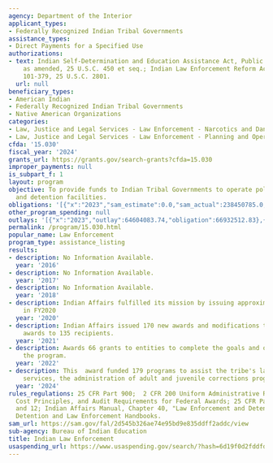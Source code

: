 ```yaml
---
agency: Department of the Interior
applicant_types:
- Federally Recognized Indian Tribal Governments
assistance_types:
- Direct Payments for a Specified Use
authorizations:
- text: Indian Self-Determination and Education Assistance Act, Public Law 93-638,
    as amended, 25 U.S.C. 450 et seq.; Indian Law Enforcement Reform Act, Public Law
    101-379, 25 U.S.C. 2801.
  url: null
beneficiary_types:
- American Indian
- Federally Recognized Indian Tribal Governments
- Native American Organizations
categories:
- Law, Justice and Legal Services - Law Enforcement - Narcotics and Dangerous Drugs
- Law, Justice and Legal Services - Law Enforcement - Planning and Operations
cfda: '15.030'
fiscal_year: '2024'
grants_url: https://grants.gov/search-grants?cfda=15.030
improper_payments: null
is_subpart_f: 1
layout: program
objective: To provide funds to Indian Tribal Governments to operate police departments
  and detention facilities.
obligations: '[{"x":"2023","sam_estimate":0.0,"sam_actual":238450785.0,"usa_spending_actual":238450784.95},{"x":"2024","sam_estimate":0.0,"sam_actual":229035132.0,"usa_spending_actual":239075614.09},{"x":"2025","sam_estimate":0.0,"sam_actual":34929000.0,"usa_spending_actual":192030150.37}]'
other_program_spending: null
outlays: '[{"x":"2023","outlay":64604083.74,"obligation":66932512.83},{"x":"2024","outlay":93362511.02,"obligation":109398022.89},{"x":"2025","outlay":40409079.86,"obligation":53285986.0}]'
permalink: /program/15.030.html
popular_name: Law Enforcement
program_type: assistance_listing
results:
- description: No Information Available.
  year: '2016'
- description: No Information Available.
  year: '2017'
- description: No Information Available.
  year: '2018'
- description: Indian Affairs fulfilled its mission by issuing approximately 300 awards
    in FY2020
  year: '2020'
- description: Indian Affairs issued 170 new awards and modifications to existing
    awards to 135 recipients.
  year: '2021'
- description: Awards 66 grants to entities to complete the goals and objectives of
    the program.
  year: '2022'
- description: This  award funded 179 programs to assist the tribe's law enforcement
    services, the administration of adult and juvenile corrections programs.
  year: '2024'
rules_regulations: 25 CFR Part 900;  2 CFR 200 Uniform Administrative Requirements,
  Cost Principles, and Audit Requirements for Federal Awards; 25 CFR Parts 10, 11
  and 12; Indian Affairs Manual, Chapter 40, "Law Enforcement and Detention;" and
  Detention and Law Enforcement Handbooks.
sam_url: https://sam.gov/fal/2d545b326ae74e95bd9e835ddff2addc/view
sub-agency: Bureau of Indian Education
title: Indian Law Enforcement
usaspending_url: https://www.usaspending.gov/search/?hash=6d19f0d2fddfd091a08d9283c427744c
---
```

